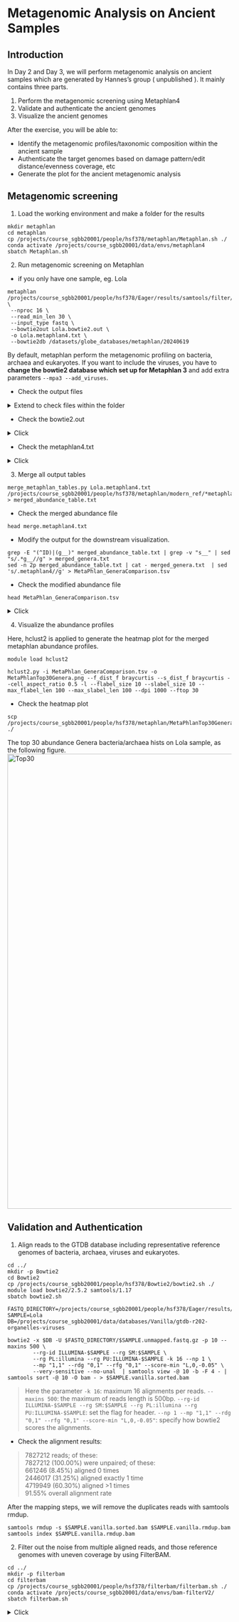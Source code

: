 # Metagenomic Analysis on Ancient Samples

## Introduction

In Day 2 and Day 3, we will perform metagenomic analysis on ancient samples which are generated by Hannes’s group ( unpublished ). It mainly contains three parts. 

1. Perform the metagenomic screening using Metaphlan4
2. Validate and authenticate the ancient genomes
3. Visualize the ancient genomes

After the exercise, you will be able to: 
* Identify the metagenomic profiles/taxonomic composition within the ancient sample 
* Authenticate the target genomes based on damage pattern/edit distance/evenness coverage, etc
* Generate the plot for the ancient metagenomic analysis

## Metagenomic screening

1. Load the working environment and make a folder for the results 
 ```
 mkdir metaphlan
 cd metaphlan
 cp /projects/course_sgbb20001/people/hsf378/metaphlan/Metaphlan.sh ./ 
 conda activate /projects/course_sgbb20001/data/envs/metaphlan4
 sbatch Metaphlan.sh
 ```
2. Run metagenomic screening on Metaphlan
 
- if you only have one sample, eg. Lola
 ```
 metaphlan  /projects/course_sgbb20001/people/hsf378/Eager/results/samtools/filter/Lola.unmapped.fastq.gz \
  --nproc 16 \
  --read_min_len 30 \
  --input_type fastq \
  --bowtie2out Lola.bowtie2.out \
  -o Lola.metaphlan4.txt \
  --bowtie2db /datasets/globe_databases/metaphlan/20240619 
 ```
 By default, metaphlan perform the metagenomic profiling on bacteria, archaea and eukaryotes. If you want to include the viruses, you have to **change the bowtie2 database which set up for Metaphlan 3** and add extra parameters `--mpa3 --add_viruses`. 

 * Check the output files

<details><summary>Extend to check files within the folder</summary>

>   Lola.bowtie2.out <br/>
>   Lola.metaphlan4.txt  <br/>

</details>

 * Check the bowtie2.out

<details><summary>Click</summary>

 | header of reads | marker gene |
 | :--- | :--- |
 | M_A00706:484:H25WWDSX3:2:1451:20401:33599_RG:Z:ILLUMINA-MSW-2765_SCR1_HXZD2 | 194702__GCA_900460955.1_00324 |
 | M_A00706:484:H25WWDSX3:2:2554:4698:1297_RG:Z:ILLUMINA-MSW-2765_SCR1_HXZD2 | 563038__E9FKL8__HMPREF0851_00827 |
 | M_A00706:484:H25WWDSX3:2:2519:31412:28025_RG:Z:ILLUMINA-MSW-2765_SCR1_HXZD2 |999425__K8MRR9__HMPREF9186_01101 |
 | M_A00706:484:H25WWDSX3:2:2619:28140:6605_RG:Z:ILLUMINA-MSW-2765_SCR1_HXZD2 |544581__G9PQL4__HMPREF1979_01803 |
 | M_A00706:484:H25WWDSX3:2:2166:3170:31532_RG:Z:ILLUMINA-MSW-2765_SCR1_HXZD2 |43675__D2NSN9__RM6536_1480 |
 | M_A00706:484:H25WWDSX3:2:2173:24080:36401_RG:Z:ILLUMINA-MSW-2765_SCR1_HXZD2 |2047__E3H1D8__HMPREF0733_10607 |
 | M_A00706:484:H25WWDSX3:2:2224:10366:15060_RG:Z:ILLUMINA-MSW-2765_SCR1_HXZD2 |487__A0A0Y5FL51__galM |
 | M_A00706:484:H25WWDSX3:2:2532:18945:21371_RG:Z:ILLUMINA-MSW-2765_SCR1_HXZD2 |487__A0A378WD25__NM65014_0252 |
 | M_A00706:357:HKNKTDRXY:2:2101:32633:5118_RG:Z:ILLUMINA-MSW-2765_SCR1_4Y2F7 |1263109__GCA_000438135.1_00036 |
 | M_A00706:484:H25WWDSX3:2:2158:4083:8030_RG:Z:ILLUMINA-MSW-2765_SCR1_HXZD2 |712121__L1PF62__HMPREF9061_01305 |

</details>

 * Check the metaphlan4.txt

<details><summary>Click</summary>

#mpa_v30_CHOCOPhlAn_201901 <br/>
#/projects/mjolnir1/apps/conda/metaphlan-3.0.14/bin/metaphlan /projects/mjolnir1/people/hsf378/data/Metagenomic_workshop/raw/MSW-2765.fq.gz --nproc 16 --read_min_len 30 --input_type fastq --bowtie2out MSW-2765.bowtie2.out -o MSW-2765.metaphlan4.txt --bowtie2db /home/jql545/data/FromJonas/Bowtie2DB --mpa3 --add_viruses <br/>
#SampleID	Metaphlan_Analysis <br/>
 |#clade_name | NCBI_tax_id | relative_abundance | additional_species | 
 | --- | --- | --- | --- | 
 | k__Bacteria | 2 | 81.89136 |  |
 | k__Viruses | 10239 | 18.03597 |  | 
 | k__Archaea | 2157 | 0.07268 |  | 
 | k__Bacteria\|p__Firmicutes | 2\|1239 | 30.84009 |  | 
 | k__Bacteria\|p__Proteobacteria | 2\|1224 | 26.65484 |  | 
 | k__Viruses\|p__Viruses_unclassified | 10239\| | 18.03597 |  | 

</details>

3. Merge all output tables
 
 ```
 merge_metaphlan_tables.py Lola.metaphlan4.txt /projects/course_sgbb20001/people/hsf378/metaphlan/modern_ref/*metaphlan4.txt > merged_abundance_table.txt
 ```

 * Check the merged abundance file
  ```
  head merge.metaphlan4.txt
  ```
 * Modify the output for the downstream visualization. 
 ```
 grep -E "(^ID)|(g__)" merged_abundance_table.txt | grep -v "s__" | sed "s/.*g__//g" > merged_genera.txt
 sed -n 2p merged_abundance_table.txt | cat - merged_genera.txt  | sed 's/.metaphlan4//g' > MetaPhlan_GeneraComparison.tsv
 ```
 * Check the modified abundance file
 ```
 head MetaPhlan_GeneraComparison.tsv
 ```

 <details><summary>Click</summary>

 | clade_name | MSW-2765 | HOR-1 | GIL-1 |
 | --- | --- | --- | --- |
 | Candidatus_Bathyarchaeota_archaeon_CG_4_8_14_3_um_filter_42_8 | 0.02647 |0 | 0 |
 | Candidatus_Bathyarchaeota_archaeon_RBG_13_46_16b | 0 | 0 | 0.01343 | 
 | Candidatus_Lokiarchaeota_archaeon_CR_4 | 0.0462 | 0.27318 | 0.11878 | 
 | Pyrinomonas_methylaliphatogenes | 0.08442 | 0 | 0 | 
 | Actinobaculum_sp_oral_taxon_183 | 0.57967 | 0.10377 | 0 | 
 | Actinomyces_georgiae | 0.00688 | 0 | 0 | 
 | Actinomyces_graevenitzii | 0 | 0.25428 | 0 | 
 | Actinomyces_johnsonii | 0.11789 | 0.05306 | 0 | 
 | Actinomyces_meyeri | 0.09658 | 0 | 0 | 

 </details>

4. Visualize the abundance profiles

 Here, hclust2 is applied to generate the heatmap plot for the merged metaphlan abundance profiles. 

 ```
 module load hclust2

 hclust2.py -i MetaPhlan_GeneraComparison.tsv -o MetaPhlanTop30Genera.png --f_dist_f braycurtis --s_dist_f braycurtis --cell_aspect_ratio 0.5 -l --flabel_size 10 --slabel_size 10 --max_flabel_len 100 --max_slabel_len 100 --dpi 1000 --ftop 30

 ```
 
* Check the heatmap plot
 
 ```
 scp /projects/course_sgbb20001/people/hsf378/metaphlan/MetaPhlanTop30Genera.png ./

 ```

The top 30 abundance Genera bacteria/archaea hists on Lola sample, as the following figure. <img width="1020" alt="Top30" src="https://github.com/Schroeder-Group/aDNA-course/MetaPhlanTop30Genera.png">

## Validation and Authentication

1. Align reads to the GTDB database including representative reference genomes of bacteria, archaea, viruses and eukaryotes.

```
cd ../
mkdir -p Bowtie2
cd Bowtie2
cp /projects/course_sgbb20001/people/hsf378/Bowtie2/bowtie2.sh ./
module load bowtie2/2.5.2 samtools/1.17
sbatch bowtie2.sh
```

```
FASTQ_DIRECTORY=/projects/course_sgbb20001/people/hsf378/Eager/results/samtools/filter
SAMPLE=Lola
DB=/projects/course_sgbb20001/data/databases/Vanilla/gtdb-r202-organelles-viruses

bowtie2 -x $DB -U $FASTQ_DIRECTORY/$SAMPLE.unmapped.fastq.gz -p 10 --maxins 500 \
        --rg-id ILLUMINA-$SAMPLE --rg SM:$SAMPLE \
        --rg PL:illumina --rg PU:ILLUMINA-$SAMPLE -k 16 --np 1 \
        --mp "1,1" --rdg "0,1" --rfg "0,1" --score-min "L,0,-0.05" \
        --very-sensitive --no-unal  | samtools view -@ 10 -b -F 4 - | samtools sort -@ 10 -O bam - > $SAMPLE.vanilla.sorted.bam
```

> Here the parameter `-k 16`: maximum 16 alignments per reads.
> `--maxins 500`: the maximum of reads length is 500bp.
> `--rg-id ILLUMINA-$SAMPLE --rg SM:$SAMPLE --rg PL:illumina --rg PU:ILLUMINA-$SAMPLE`: set the flag for header.
> `--np 1 --mp "1,1" --rdg "0,1" --rfg "0,1" --score-min "L,0,-0.05"`: specify how bowtie2 scores the alignments.

* Check the alignment results:

> 7827212 reads; of these: <br/>
>  7827212 (100.00%) were unpaired; of these: <br/>
>    661246 (8.45%) aligned 0 times <br/>
>    2446017 (31.25%) aligned exactly 1 time <br/>
>    4719949 (60.30%) aligned >1 times <br/>
> 91.55% overall alignment rate <br/>

After the mapping steps, we will remove the duplicates reads with samtools rmdup.

```
samtools rmdup -s $SAMPLE.vanilla.sorted.bam $SAMPLE.vanilla.rmdup.bam
samtools index $SAMPLE.vanilla.rmdup.bam
```

2. Filter out the noise from multiple aligned reads, and those reference genomes with uneven coverage by using FilterBAM.

```
cd ../
mkdir -p filterbam
cd filterbam
cp /projects/course_sgbb20001/people/hsf378/filterbam/filterbam.sh ./
conda activate /projects/course_sgbb20001/data/envs/bam-filterV2/
sbatch filterbam.sh
```
<details><summary>Click</summary>
```
BAM_DIRECTORY=/projects/course_sgbb20001/people/hsf378/Bowtie2
SAMPLE=Lola

filterBAM reassign --bam $BAM_DIRECTORY/$SAMPLE.vanilla.rmdup.bam  --threads 10 \
        --iters 0 --min-read-ani 92 \
        --reference-lengths /projects/course_sgbb20001/data/databases/Vanilla/gtdb-r202-organelles-viruses.len.map \
        --out-bam $SAMPLE.reassigned.bam
      
filterBAM filter --bam $SAMPLE.reassigned.bam --bam-filtered $SAMPLE.dedup.filtered.bam \
        --stats $SAMPLE.dedup.stats.tsv.gz --stats-filtered $SAMPLE.dedup.stats-filtered.tsv.gz --threads 10 --min-read-ani 92 --min-normalized-entropy 0.6
```
</details>

For example on the GIL-1 sample:

> INFO ::: 2022-12-07 05:37:49 ::: Loading BAM file  <br/>
> INFO ::: 2022-12-07 05:37:51 ::: BAM index not found. Indexing... <br/>
> INFO ::: 2022-12-07 05:37:55 ::: Reloading BAM file <br/>
> INFO ::: 2022-12-07 05:37:56 ::: Found 140,239 reference sequences <br/>
> INFO ::: 2022-12-07 05:37:56 ::: Removing references without mappings or less than 10 reads... <br/>
> INFO ::: 2022-12-07 05:37:56 ::: Keeping 22,010 references <br/>
> INFO ::: 2022-12-07 05:37:56 ::: Processing 96 chunks of 230 references each <br/>
> INFO ::: 2022-12-07 05:47:05 ::: Writing reference statistics to GIL-1.vanilla_stats.tsv.gz <br/>
> INFO ::: 2022-12-07 05:47:08 ::: Filtering stats... <br/>
> INFO ::: 2022-12-07 05:47:08 ::: ::: min_read_count >= 10 & min_read_length >= 30 & min_avg_read_ani >= 90.0 & min_expected_breadth_ratio >= 0.5 & min_breadth >= 0 & min_coverage_evenness >= 0 & min_coverage_mean >= 0 <br/>
> INFO ::: 2022-12-07 05:47:08 ::: Saving filtered stats...  <br/>
> INFO ::: 2022-12-07 05:47:10 ::: Writing filtered BAM file... (be patient) <br/>
> INFO ::: 2022-12-07 05:47:11 ::: ::: Filtering 20,858 references sequentially... <br/>
> INFO ::: 2022-12-07 05:47:58 ::: BAM index not found. Indexing... <br/>
> INFO ::: 2022-12-07 05:48:01 ::: ALL DONE. <br/>

* Check how much noise did we filter out:



```
### The number of aligned reads
samtools view -c ../Bowtie2/Lola.vanilla.rmdup.bam
samtools view -c Lola.reassigned.bam
samtools view -c Lola.dedup.filtered.bam
```
> 30251212 <br/>
> 7154105 <br/>
> 7108882 <br/>


```
### The number of reference genomes
tail -n 200 slurm*.out
```

* Check the summary statistic result of filterBAM

```
# overview
zcat GIL-1.hires_stats-filtered.tsv.gz | less -S
# extract the columns we may be interested in
module load csvtk

zcat GIL-1.hires_stats-filtered.tsv.gz \
| csvtk cut -t -T -f "reference,n_reads,read_ani_mean,read_ani_std,coverage_mean,breadth,breadth_exp_ratio,cov_evenness,tax_abund_read" \
| csvtk sort -t -T -k "n_reads:Nr" | less -S
```

3. Assess the damage pattern

Here, we apply the metaDMG to estimate the damage over taxa within samples (LCA mode).

* Load the metaDMG working environment

```
mkdir -p metaDMG
cd metaDMG
cp /projects/course_sgbb20001/people/hsf378/metaDMG/metaDMG.sh ./
conda activate /projects/course_sgbb20001/data/envs/metaDMG/
```
* Generate the config file 

```
 metaDMG config --config-file Lola.vanilla.yaml --custom-database --names /projects/course_sgbb20001/data/databases/Vanilla/names.dmp --nodes /projects/course_sgbb20001/data/databases/Vanilla/nodes.dmp --acc2tax /projects/course_sgbb20001/data/databases/Vanilla/acc2taxid.map.gz --parallel-samples 1 --cores-per-sample 1 --output-dir /projects/course_sgbb20001/people/hsf378/metaDMG --max-position 15 --lca-rank '' ' ' --min-similarity-score 0.95 --max-similarity-score 1 --damage-mode lca --weight-type 1 --metaDMG-cpp /projects/course_sgbb20001/people/tmk528/bin/metaDMG-cpp --forward-only ../filterbam/Lola.dedup.filtered.bam
```

* Compute the results

```
sbatch metaDMG.sh
```

<details><summary>The details on metaDMG.sh</summary>

```
#!/bin/bash

#SBATCH -c 10
#SBATCH --mem 100G
#SBATCH --time 1-00
#SBATCH --reservation=Course_SGBB20001
#SBATCH --account=teaching

metaDMG compute Lola.vanilla.yaml

```

</details>

* Check the results
  1. open a new terminal and run the following code:

```
ssh -L 8050:localhost:8050 XXX@mjolnirhead01fl.unicph.domain
conda activate /projects/course_sgbb20001/data/envs/metaDMG/
metaDMG dashboard --results /PATH TO METADMG RESULTS FOLDER/ --port 8050 --server
```
  2. open your browser

```
http://localhost:8050/
```


